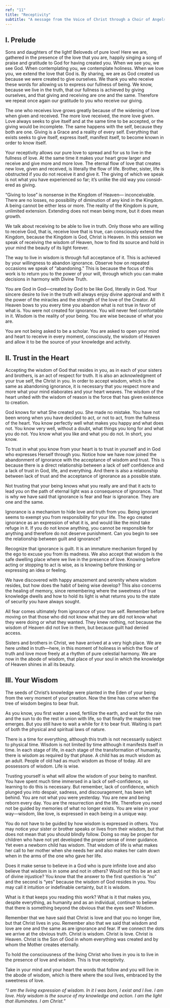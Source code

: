 ```yaml
---
ref: "11"
title: "Receptivity"
subtitle: "A message from the Voice of Christ through a Choir of Angels, in the presence of Archangel Raphael and Archangel Gabriel"
---
```


## I. Prelude

Sons and daughters of the light! Beloveds of pure love! Here we are, gathered
in the presence of the love that you are, happily singing a song of praise and
gratitude to God for having created you. When we see you, we see God. When
contemplating you, we contemplate holiness. When we love you, we extend the
love that God is. By sharing, we are as God created us because we were created
to give ourselves. We thank you who receive these words for allowing us to
express our fullness of being. We know, because we live in the truth, that our
fullness is achieved by giving ourselves, and that giving and receiving are one
and the same. Therefore we repeat once again our gratitude to you who receive
our giving.

The one who receives love grows greatly because of the widening of love when
given and received. The more love received, the more love given. Love always
seeks to give itself and at the same time to be accepted, or the giving would
be incomplete. The same happens with the self, because they both are one.
Giving is a Grace and a reality of every self. Everything that exists seeks to
give itself, express itself, manifest itself, to become known in order to know
itself.

Your receptivity allows our pure love to spread and for us to live in the
fullness of love. At the same time it makes your heart grow larger and receive
and give more and more love. The eternal flow of love that creates new love,
given and received, is literally the flow of life. Brother, sister, life is
obstructed if you do not receive it and give it. The giving of which we speak
is not what you have experienced so far; it’s unlike the old way you consid-
ered as giving.

“Giving to lose” is nonsense in the Kingdom of Heaven— inconceivable. There are
no losses, no possibility of diminution of any kind in the Kingdom. A being
cannot be either less or more. The reality of the Kingdom is pure, unlimited
extension. Extending does not mean being more, but it does mean growth.

We talk about receiving to be able to live in truth. Only those who are willing
to receive God, that is, receive love that is true, can consciously extend the
Kingdom, because the Kingdom is God, Christ is Heaven. In this session we speak
of receiving the wisdom of Heaven, how to find its source and hold in your mind
the beauty of its light forever.

The way to live in wisdom is through full acceptance of it. This is achieved by
your willingness to abandon ignorance. Observe how on repeated occasions we
speak of “abandoning.” This is because the focus of this work is to return you
to the power of your will, through which you can make decisions in harmony with
Divine Truth.

You are God in God—created by God to be like God, literally in God. Your
sincere desire to live in the truth will always enjoy divine approval and with
it the power of the miracles and the strength of the love of the Creator. All
Heaven bows to you every time you abandon what is not true in favor of what is.
You were not created for ignorance. You will never feel comfortable in it.
Wisdom is the reality of your being. You are wise because of what you are.

You are not being asked to be a scholar. You are asked to open your mind and
heart to receive in every moment, consciously, the wisdom of Heaven and allow
it to be the source of your knowledge and activity.

## II. Trust in the Heart

Accepting the wisdom of God that resides in you, as in each of your sisters and
brothers, is an act of respect for truth. It is also an acknowledgment of your
true self, the Christ in you. In order to accept wisdom, which is the same as
abandoning ignorance, it is necessary that you respect more and more what your
mind elaborates and your heart weaves. The wisdom of the heart united with the
wisdom of reason is the force that has given existence to creation.

God knows for what She created you. She made no mistake. You have not been
wrong when you have decided to act, or not to act, from the fullness of the
heart. You know perfectly well what makes you happy and what does not. You know
very well, without a doubt, what things you long for and what you do not. You
know what you like and what you do not. In short, you know.

To trust in what you know from your heart is to trust in yourself and in God
who expresses Herself through you. Notice how we have now joined the
abandonment of ignorance with the acceptance of wisdom and trust. This is
because there is a direct relationship between a lack of self confidence and a
lack of trust in God, life, and everything. And there is also a relationship
between lack of trust and the acceptance of ignorance as a possible state.

Not trusting that your being knows what you really are and that it acts to lead
you on the path of eternal light was a consequence of ignorance. That is why
we have said that ignorance is fear and fear is ignorance. They are one and the
same.

Ignorance is a mechanism to hide love and truth from you. Being ignorant seems
to exempt you from responsibility for your life. The ego created ignorance as
an expression of what it is, and would like the mind take refuge in it. If you
do not know anything, you cannot be responsible for anything and therefore do
not deserve punishment. Can you begin to see the relationship between guilt
and ignorance?

Recognize that ignorance is guilt. It is an immature mechanism forged by the
ego to excuse you from its madness. We also accept that wisdom is the safe
dwelling place where we live in the presence of love. Knowing before acting or
stopping to act is wise, as is knowing before thinking or expressing an idea or
feeling.

We have discovered with happy amazement and serenity where wisdom resides, but
how does the habit of being wise develop? This also concerns the healing of
memory, since remembering where the sweetness of true knowledge dwells and how
to hold its light is what returns you to the state of security you have
always sought.

All fear comes ultimately from ignorance of your true self. Remember before
moving on that those who did not know what they are did not know what they were
doing or what they wanted. They knew nothing, not because the wisdom of Heaven
did not live in them, but because guilt had denied access.

Sisters and brothers in Christ, we have arrived at a very high place. We are
here united in truth—here, in this moment of holiness in which the flow of
truth and love move freely at a rhythm of pure celestial harmony. We are now in
the abode of wisdom, that place of your soul in which the knowledge of Heaven
shines in all its beauty.

## III. Your Wisdom

The seeds of Christ’s knowledge were planted in the Eden of your being from the
very moment of your creation. Now the time has come when the tree of wisdom
begins to bear fruit.

As you know, you first water a seed, fertilize the earth, and wait for the rain
and the sun to do the rest in union with life, so that finally the majestic
tree emerges. But you still have to wait a while for it to bear fruit. Waiting
is part of both the physical and spiritual laws of nature.

There is a time for everything, although this truth is not necessarily subject
to physical time. Wisdom is not limited by time although it manifests itself in
time. In each stage of life, in each stage of the transformation of humanity,
there is wisdom as required by that phase. A child has as much wisdom as an
adult. People of old had as much wisdom as those of today. All are possessors
of wisdom. Life is wise.

Trusting yourself is what will allow the wisdom of your being to manifest. You
have spent much time immersed in a lack of self-confidence, so learning to do
this is necessary. But remember, lack of confidence, which plunged you into
despair, sadness, and discouragement, has been left behind. You are not what
you were yesterday. You are new and being reborn every day. You are the
resurrection and the life. Therefore you need not be guided by memories of what
no longer exists. You are wise in your way—wisdom, like love, is expressed in
each being in a unique way.

You do not have to be guided by how wisdom is expressed in others. You may
notice your sister or brother speaks or lives from their wisdom, but that does
not mean that you should blindly follow. Doing so may be proper for children
who have not yet developed the proper sense of inner guidance. Yet even a
newborn child has wisdom. That wisdom of life is what makes her call to her
mother when she needs her and also makes her calm down when in the arms of the
one who gave her life.

Does it make sense to believe in a God who is pure infinite love and also
believe that wisdom is in some and not in others? Would not this be an act of
divine injustice? You know that the answer to the first question is “no” and
the second is “yes” because the wisdom of God resides in you. You may call it
intuition or indefinable certainty, but it is wisdom.

What is it that keeps you reading this work? What is it that makes you, despite
everything, as humanity and as an individual, continue to believe that there
is something beyond the obvious that the eyes see? Wisdom.

Remember that we have said that Christ is love and that you no longer live, but
that Christ lives in you. Remember also that we said that wisdom and love are
one and the same as are ignorance and fear. If we connect the dots we arrive
at the obvious truth. Christ is wisdom. Christ is love. Christ is Heaven.
Christ is the Son of God in whom everything was created and by whom the Mother
creates eternally.

To hold the consciousness of the living Christ who lives in you is to live in
the presence of love and wisdom. This is true receptivity.

Take in your mind and your heart the words that follow and you will live in the
abode of wisdom, which is there where the soul lives, embraced by the sweetness
of love.

*“I am the living expression of wisdom. In it I was born, I exist and I live. I
am love. Holy wisdom is the source of my knowledge and action. I am the light
that illuminates. I am Christ.”*

